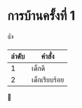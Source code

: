 # การบ้านครั้งที่ 1
:+1:

ลำดับ       |     คำสั่ง
---------- |  ------------
1          |     เด็กดี
2          |    เด็กเรียบร้อย

:rocket:
